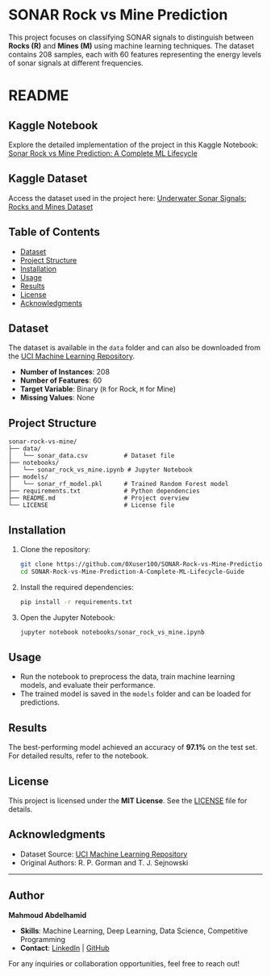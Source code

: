 # SONAR Rock vs Mine Prediction

This project focuses on classifying SONAR signals to distinguish between **Rocks (R)** and **Mines (M)** using machine learning techniques. The dataset contains 208 samples, each with 60 features representing the energy levels of sonar signals at different frequencies.
# README


## Kaggle Notebook
Explore the detailed implementation of the project in this Kaggle Notebook:
[Sonar Rock vs Mine Prediction: A Complete ML Lifecycle](https://www.kaggle.com/code/triblex/sonar-rock-vs-mine-prediction-a-complete-ml-lifec)

## Kaggle Dataset
Access the dataset used in the project here:
[Underwater Sonar Signals: Rocks and Mines Dataset](https://www.kaggle.com/datasets/triblex/underwater-sonar-signals-rocks-and-mines-dataset)


## Table of Contents
- [Dataset](#dataset)
- [Project Structure](#project-structure)
- [Installation](#installation)
- [Usage](#usage)
- [Results](#results)
- [License](#license)
- [Acknowledgments](#acknowledgments)

## Dataset
The dataset is available in the `data` folder and can also be downloaded from the [UCI Machine Learning Repository](https://archive.ics.uci.edu/ml/datasets/Connectionist+Bench+(Sonar,+Mines+vs.+Rocks)).

- **Number of Instances**: 208
- **Number of Features**: 60
- **Target Variable**: Binary (`R` for Rock, `M` for Mine)
- **Missing Values**: None

## Project Structure
```
sonar-rock-vs-mine/
├── data/
│   └── sonar_data.csv          # Dataset file
├── notebooks/
│   └── sonar_rock_vs_mine.ipynb # Jupyter Notebook
├── models/
│   └── sonar_rf_model.pkl      # Trained Random Forest model
├── requirements.txt            # Python dependencies
├── README.md                   # Project overview
└── LICENSE                     # License file
```

## Installation
1. Clone the repository:
   ```bash
   git clone https://github.com/0Xuser100/SONAR-Rock-vs-Mine-Prediction-A-Complete-ML-Lifecycle-Guide.git
   cd SONAR-Rock-vs-Mine-Prediction-A-Complete-ML-Lifecycle-Guide
   ```

2. Install the required dependencies:
   ```bash
   pip install -r requirements.txt
   ```

3. Open the Jupyter Notebook:
   ```bash
   jupyter notebook notebooks/sonar_rock_vs_mine.ipynb
   ```

## Usage
- Run the notebook to preprocess the data, train machine learning models, and evaluate their performance.
- The trained model is saved in the `models` folder and can be loaded for predictions.

## Results
The best-performing model achieved an accuracy of **97.1%** on the test set. For detailed results, refer to the notebook.

## License
This project is licensed under the **MIT License**. See the [LICENSE](LICENSE) file for details.

## Acknowledgments
- Dataset Source: [UCI Machine Learning Repository](https://archive.ics.uci.edu/ml/datasets/Connectionist+Bench+(Sonar,+Mines+vs.+Rocks))
- Original Authors: R. P. Gorman and T. J. Sejnowski

---

## Author
**Mahmoud Abdelhamid**  

- **Skills**: Machine Learning, Deep Learning, Data Science, Competitive Programming  
- **Contact**: [LinkedIn](https://linkedin.com/in/mahmoud-abdelhamid) | [GitHub](https://github.com/0Xuser100)  

For any inquiries or collaboration opportunities, feel free to reach out!
